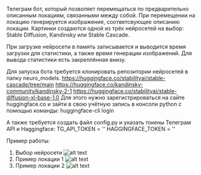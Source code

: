 Телеграм бот, который позволяет перемещаться по предварительно 
описанным локациям, связанными между собой. При перемещении на 
локацию генерируется изображение, соответсвующее описанию локации. 
Картинки создаются одной из трёх нейросетей на выбор: Stable Diffusion, 
Kandinsky или Stable Cascade.

При загрузке нейросети в память записывается и выводится время загрузки 
для статистики, а также время генерации изображений. Для вывода 
статистики есть закреплённая внизу.

Для запуска бота требуется клонировать репозитории нейросетей в папку 
neuro_models.
https://huggingface.co/stabilityai/stable-cascade/tree/main
https://huggingface.co/kandinsky-community/kandinsky-2-1
https://huggingface.co/stabilityai/stable-diffusion-xl-base-1.0
Для этого нужно зарегистрироваться на сайте huggingface.co и зайти в 
свою учётную запись в консоли python с помощью команды: 
huggingface-cli login

А также требуется создать файл config.py и указать токены Телеграм API 
и Haggingface:
TG_API_TOKEN = ''
HAGGINGFACE_TOKEN = ''

Пример работы:
1. Выбор нейросети
![alt text](https://github.com/zSMOGz/ImageGeneratorGameTGBot/tree/main/examples/example0)
2. Пример локации 1
![alt text](https://github.com/zSMOGz/ImageGeneratorGameTGBot/tree/main/examples/example1)
3. Пример локации 2
![alt text](https://github.com/zSMOGz/ImageGeneratorGameTGBot/tree/main/examples/example2)
